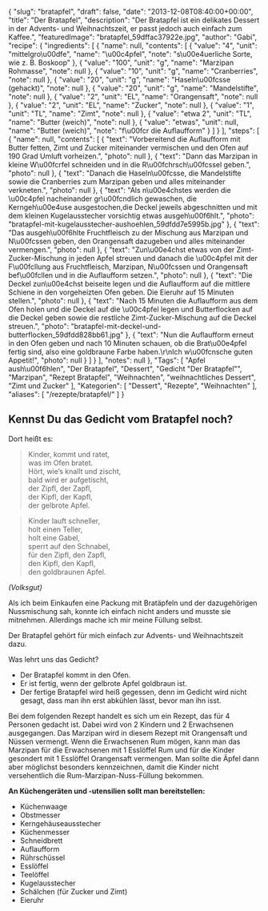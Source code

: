 {
    "slug": "bratapfel",
    "draft": false,
    "date": "2013-12-08T08:40:00+00:00",
    "title": "Der Bratapfel",
    "description": "Der Bratapfel ist ein delikates Dessert in der Advents- und Weihnachtszeit, er passt jedoch auch einfach zum Kaffee.",
    "featuredImage": "bratapfel_59dffac37922e.jpg",
    "author": "Gabi",
    "recipe": {
        "ingredients": [
            {
                "name": null,
                "contents": [
                    {
                        "value": "4",
                        "unit": "mittelgro\u00dfe",
                        "name": "\u00c4pfel",
                        "note": "s\u00e4uerliche Sorte, wie z. B. Boskoop"
                    },
                    {
                        "value": "100",
                        "unit": "g",
                        "name": "Marzipan Rohmasse",
                        "note": null
                    },
                    {
                        "value": "10",
                        "unit": "g",
                        "name": "Cranberries",
                        "note": null
                    },
                    {
                        "value": "20",
                        "unit": "g",
                        "name": "Haseln\u00fcsse (gehackt)",
                        "note": null
                    },
                    {
                        "value": "20",
                        "unit": "g",
                        "name": "Mandelstifte",
                        "note": null
                    },
                    {
                        "value": "2",
                        "unit": "EL",
                        "name": "Orangensaft",
                        "note": null
                    },
                    {
                        "value": "2",
                        "unit": "EL",
                        "name": "Zucker",
                        "note": null
                    },
                    {
                        "value": "1",
                        "unit": "TL",
                        "name": "Zimt",
                        "note": null
                    },
                    {
                        "value": "etwa 2",
                        "unit": "TL",
                        "name": "Butter (weich)",
                        "note": null
                    },
                    {
                        "value": "etwas",
                        "unit": null,
                        "name": "Butter (weich)",
                        "note": "f\u00fcr die Auflaufform"
                    }
                ]
            }
        ],
        "steps": [
            {
                "name": null,
                "contents": [
                    {
                        "text": "Vorbereitend die Auflaufform mit Butter fetten,  Zimt und Zucker miteinander vermischen und den Ofen auf 190 Grad Umluft vorheizen.",
                        "photo": null
                    },
                    {
                        "text": "Dann das Marzipan in kleine W\u00fcrfel schneiden und in die R\u00fchrsch\u00fcssel geben.",
                        "photo": null
                    },
                    {
                        "text": "Danach die Haseln\u00fcsse, die Mandelstifte sowie die Cranberries  zum Marzipan geben und alles miteinander verkneten.",
                        "photo": null
                    },
                    {
                        "text": "Als n\u00e4chstes werden die \u00c4pfel nacheinander gr\u00fcndlich gewaschen, die Kerngeh\u00e4use ausgestochen,die Deckel jeweils abgeschnitten und mit dem kleinen Kugelausstecher vorsichtig etwas ausgeh\u00f6hlt.",
                        "photo": "bratapfel-mit-kugelausstecher-aushoehlen_59dfdd7e5995b.jpg"
                    },
                    {
                        "text": "Das ausgeh\u00f6hlte Fruchtfleisch zu der  Mischung aus Marzipan und N\u00fcssen geben, den Orangensaft dazugeben und alles miteinander vermengen.",
                        "photo": null
                    },
                    {
                        "text": "Zun\u00e4chst etwas von der Zimt- Zucker-Mischung in jeden Apfel streuen und danach die \u00c4pfel mit der F\u00fcllung aus Fruchtfleisch, Marzipan, N\u00fcssen und Orangensaft bef\u00fcllen und in die Auflaufform setzen.",
                        "photo": null
                    },
                    {
                        "text": "Die Deckel zun\u00e4chst beiseite legen und die Auflaufform auf die mittlere Schiene in den vorgeheizten Ofen geben. Die Eieruhr auf 15 Minuten stellen.",
                        "photo": null
                    },
                    {
                        "text": "Nach 15 Minuten die Auflaufform aus dem Ofen holen und die Deckel auf die \u00c4pfel legen und Butterflocken auf die Deckel geben sowie die restliche Zimt-Zucker-Mischung auf die Deckel streuen.",
                        "photo": "bratapfel-mit-deckel-und-butterflocken_59dfdd828bb61.jpg"
                    },
                    {
                        "text": "Nun die Auflaufform erneut in den Ofen geben und nach 10 Minuten schauen, ob die Brat\u00e4pfel fertig sind, also eine goldbraune Farbe haben.\r\nIch w\u00fcnsche guten Appetit!",
                        "photo": null
                    }
                ]
            }
        ],
        "notes": null
    },
    "Tags": [
        "Apfel aush\u00f6hlen",
        "Der Bratapfel",
        "Dessert",
        "Gedicht \"Der Bratapfel\"",
        "Marzipan",
        "Rezept Bratapfel",
        "Weihnachten",
        "weihnachtliches Dessert",
        "Zimt und Zucker"
    ],
    "Kategorien": [
        "Dessert",
        "Rezepte",
        "Weihnachten"
    ],
    "aliases": [
        "\/rezepte\/bratapfel\/"
    ]
}

## Kennst Du das Gedicht vom Bratapfel noch?

Dort heißt es:

> Kinder, kommt und ratet,  
> was im Ofen bratet.  
> Hört, wie&#8217;s knallt und zischt,  
> bald wird er aufgetischt,  
> der Zipfl, der Zapfl,  
> der Kipfl, der Kapfl,  
> der gelbrote Apfel.

> Kinder lauft schneller,  
> holt einen Teller,  
> holt eine Gabel,  
> sperrt auf den Schnabel,  
> für den Zipfl, den Zapfl,  
> den Kipfl, den Kapfl,  
> den goldbraunen Apfel.

*(Volksgut)*

Als ich beim Einkaufen eine Packung mit Bratäpfeln und der dazugehörigen Nussmischung sah, konnte ich einfach nicht anders und musste sie mitnehmen. Allerdings mache ich mir meine Füllung selbst.

Der Bratapfel gehört für mich einfach zur Advents- und Weihnachtszeit dazu.

Was lehrt uns das Gedicht?

 * Der Bratapfel kommt in den Ofen.
 * Er ist fertig, wenn der gelbrote Apfel goldbraun ist.
 * Der fertige Bratapfel wird heiß gegessen, denn im Gedicht wird nicht gesagt, dass man ihn erst abkühlen lässt, bevor man ihn isst.

Bei dem folgenden Rezept handelt es sich um ein Rezept, das für 4 Personen gedacht ist. Dabei wird von 2 Kindern und 2 Erwachsenen ausgegangen. Das Marzipan wird in diesem Rezept mit Orangensaft und Nüssen vermengt. Wenn die Erwachsenen Rum mögen, kann man das Marzipan für die Erwachsenen mit 1 Esslöffel Rum und für die Kinder gesondert mit 1 Esslöffel Orangensaft vermengen. Man sollte die Äpfel dann aber möglichst besonders kennzeichnen, damit die Kinder nicht versehentlich die Rum-Marzipan-Nuss-Füllung bekommen.

**An Küchengeräten und -utensilien sollt man bereitstellen:**

 * Küchenwaage
 * Obstmesser
 * Kerngehäuseausstecher
 * Küchenmesser
 * Schneidbrett
 * Auflaufform
 * Rührschüssel
 * Esslöffel
 * Teelöffel
 * Kugelausstecher
 * Schälchen (für Zucker und Zimt)
 * Eieruhr